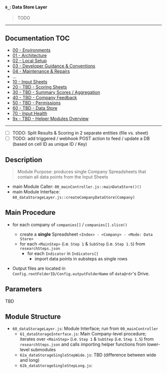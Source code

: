 #### `6_`: Data Store Layer

> TODO

---

## Documentation TOC

+ [00 - Environments](00-environment.md)
+ [01 - Architecture](01-architecture.md)
+ [02 - Local Setup](02-setup.md)
+ [03 - Developer Guidance & Conventions](03-guidance-conventions.md)
+ [04 - Maintenance & Repairs](04-maintenance.md)
+ ...
+ [10 - Input Sheets](10-input-sheets-main.md)
+ [20 - TBD - Scoring Sheets](20-scoring-sheets-main.md)
+ [30 - TBD - Summary Scores / Aggregation](#)
+ [40 - TBD - Company Feedback](#)
+ [50 - TBD - Permissions](50_permissions-main.md)
+ [60 - TBD - Data Store](60-data-store-main.md)
+ [70 - Input Health](70-input-health.md)
+ [9x - TBD - Helper Modules Overview](90-helper-function.md)

---

- [ ] TODO: Split Results & Scoring in 2 separate entities (file vs. sheet)
- [ ] TODO: add triggered / webhook POST action to feed / update a DB (based on cell ID as unique ID / Key)

## Description

> Module Purpose: produces single Company Spreadsheets that contain all data points from the Input Sheets

+ main Module Caller: `00_mainController.js::mainDataStore()()`
+ main Module Interface: `60_dataStorageLayer.js::createCompanyDataStore(Company)`

## Main Procedure

+ for each company of `companies[]` / `companies[].slice()`
  + create a **single** Spreadsheet `<Index> - <Company> - <Mode: Data Store>`
  + for each `<MainStep>` (i.e. `Step 1` & `SubStep` (i.e. `Step 1.5`) from `researchSteps.json`
    + for each `Indicator` in `Indicators[]`
        + import data points in substeps as single rows

+ Output files are located in `Config.rootFolderID/Config.outputFolderName` of `data@rdr`'s Drive.


## Parameters

TBD

## Module Structure

+ `60_dataStorageLayer.js`: Module Interface; run from `00_mainController`
    + `61_dataStorageInterface.js`: Main Company-level procedure; iterates over `<MainStep>` (i.e. `Step 1` & `SubStep` (i.e. `Step 1.5`) from `researchSteps.json` and calls importing helper functions from lower-level submodules
    + `62a_dataStorageSingleStepWide.js`: TBD (difference between wide and long)
    + `62b_dataStorageSingleStepLong.js`: 

